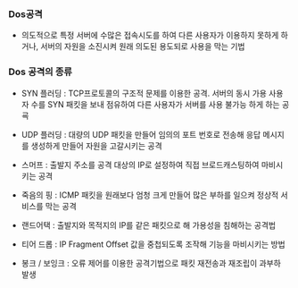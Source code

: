 ### Dos공격
- 의도적으로 특정 서버에 수많은 접속시도를 하여 다른 사용자가 이용하지 못하게 하거나, 서버의 자원을 소진시켜 원래 의도된 용도되로 사용을 막는 기법

### Dos 공격의 종류
- SYN 플러딩 : TCP프로토콜의 구조적 문제를 이용한 공격. 서버의 동시 가용 사용자 수를 SYN 패킷을 보내 점유하여 다른 사용자가 서버를 사용 불가능 하게 하는 공굑

- UDP 플러딩 : 대량의 UDP 패킷을 만들어 임의의 포트 번호로 전송해 응답 메시지를 생성하게 만들어 자원을 고갈시키는 공격

- 스머프 : 출발지 주소를 공격 대상의 IP로 설정하여 직접 브로드캐스팅하여 마비시키는 공격

- 죽음의 핑 : ICMP 패킷을 원래보다 엄청 크게 만들어 많은 부하를 일으켜 정상적 서비스를 막는 공격

- 랜드어택 : 출발지와 목적지의 IP를 같은 패킷으로 해 가용성을 침해하는 공격법

- 티어 드롭 : IP Fragment Offset 값을 중첩되도록 조작해 기능을 마비시키는 방법

- 봉크 / 보잉크 : 오류 제어를 이용한 공격기법으로 패킷 재전송과 재조립이 과부하 발생